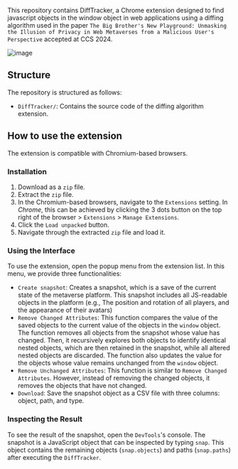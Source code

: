 This repository contains DiffTracker, a Chrome extension designed to find javascript objects in the window object in web applications using a diffing algorithm used in the paper `The Big Brother's New Playground: Unmasking the Illusion of Privacy in Web Metaverses from a Malicious User's Perspective` accepted at CCS 2024.

![image](https://github.com/user-attachments/assets/c084a00a-2224-42a2-84a5-8e11280c1d8e)

## Structure
The repository is structured as follows:
- `DiffTracker/`: Contains the source code of the diffing algorithm extension.

## How to use the extension
The extension is compatible with Chromium-based browsers.
### Installation
1. Download as a `zip` file.
2. Extract the `zip` file.
3. In the Chromium-based browsers, navigate to the `Extensions` setting. In *Chrome*, this can be achieved by clicking the 3 dots button on the top right of the browser > `Extensions` > `Manage Extensions`.
4. Click the `Load unpacked` button.
5. Navigate through the extracted `zip` file and load it.

### Using the Interface
To use the extension, open the popup menu from the extension list. In this menu, we provide three functionalities:
* `Create snapshot`: Creates a snapshot, which is a save of the current state of the metaverse platform. This snapshot includes all JS-readable objects in the platform (e.g., The position and rotation of all players, and the appearance of their avatars)
* `Remove Changed Attributes`: This function compares the value of the saved objects to the current value of the objects in the `window` object. The function removes all objects from the snapshot whose value has changed. Then, it recursively explores both objects to identify identical nested objects, which are then retained in the snapshot, while all altered nested objects are discarded. The function also updates the value for the objects whose value remains unchanged from the `window` object.
* `Remove Unchanged Attributes`: This function is similar to `Remove Changed Attributes`. However, instead of removing the changed objects, it removes the objects that have not changed.
* `Download`: Save the snapshot object as a CSV file with three columns: object, path, and type.

### Inspecting the Result
To see the result of the snapshot, open the `DevTools`'s console. The snapshot is a JavaScript object that can be inspected by typing `snap`. This object contains the remaining objects (`snap.objects`) and paths (`snap.paths`) after executing the `DiffTracker`.

